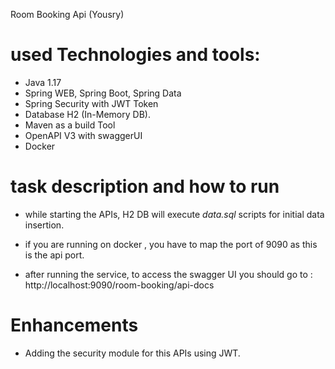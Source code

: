 Room Booking Api (Yousry)

# used Technologies and tools:

* Java 1.17
* Spring WEB, Spring Boot, Spring Data
* Spring Security with JWT Token
* Database H2 (In-Memory DB).
* Maven as a build Tool
* OpenAPI V3 with swaggerUI 
* Docker


# task description and how to run

- while starting the APIs, H2 DB will execute *data.sql* scripts for initial data insertion.
  
- if you are running on docker , you have to map the port of 9090 as this is the api port.
  
- after running the service, to access the swagger UI you should go to :
  http://localhost:9090/room-booking/api-docs
  
# Enhancements 
  - Adding the security module for this APIs using JWT.
  
